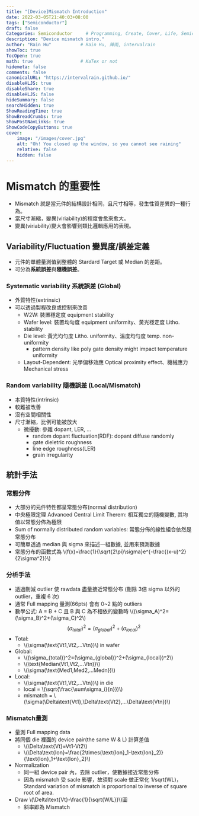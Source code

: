 ```yaml
---
title: "[Device]Mismatch Introduction"
date: 2022-03-05T21:40:03+08:00
tags: ["Semiconductor"]
draft: false
Categories: Semiconductor     # Programming, Create, Cover, Life, Semiconductor, Leetcode, Daily
description: "Device mismatch intro."                     
author: "Rain Hu"           # Rain Hu, 陣雨, intervalrain
showToc: true
TocOpen: true
math: true                  # KaTex or not
hidemeta: false
comments: false
canonicalURL: "https://intervalrain.github.io/"
disableHLJS: true
disableShare: true
disableHLJS: false
hideSummary: false
searchHidden: true
ShowReadingTime: true
ShowBreadCrumbs: true
ShowPostNavLinks: true
ShowCodeCopyButtons: true
cover:
    image: "/images/cover.jpg"
    alt: "Oh! You closed up the window, so you cannot see raining"
    relative: false
    hidden: false
---
```


# Mismatch 的重要性
+ Mismatch 就是當元件的結構設計相同，且尺寸相等，發生性質差異的一種行為。
+ 當尺寸漸縮，變異(viriability)的程度會愈來愈大。
+ 變異(viriability)變大會影響到類比邏輯應用的表現。

## Variability/Fluctuation 變異度/誤差定義
+ 元件的單體量測值到整體的 Stardard Target 或 Median 的差距。
+ 可分為**系統誤差**與**隨機誤差**。

### Systematic variability 系統誤差 (Global)
+ 外質特性(extrinsic)
+ 可以透過製程改良或控制來改善
  + W2W: 裝置穩定度 equipment stability
  + Wafer level: 裝置均勻度 equipment uniformity、黃光穩定度 Litho. stability
  + Die level: 黃光均勻度 Litho. uniformity、溫度均勻度 temp. non-uniformity
    + pattern density like poly gate density might impact temperature uniformity
  + Layout-Dependent: 光學偏移效應 Optical proximity effect、機械應力 Mechanical stress

### Random variability 隨機誤差 (Local/Mismatch)
+ 本質特性(intrinsic)
+ 較難被改善
+ 沒有空間相關性
+ 尺寸漸縮，比例可能被放大
  + 微擾動: 參雜 dopant, LER, ...
    + random dopant fluctuation(RDF): dopant diffuse randomly 
    + gate dieletric roughness
    + line edge roughness(LER)
    + grain irregularity

## 統計手法
### 常態分佈
+ 大部分的元件特性都呈常態分布(normal distribution)
+ 中央極限定理 Advanced Central Limit Therem: 相互獨立的隨機變數, 其均值以常態分佈為極限
+ Sum of normally distributed random variables: 常態分佈的線性組合依然是常態分布
+ 可簡單透過 median 與 sigma 來描述一組數據, 並用來預測數據
+ 常態分布的函數式為 \\(f(x)=\frac{1}{\sqrt{2\pi}\sigma}e^{-\frac{(x-u)^2}{2\sigma^2}}\\)

### 分析手法
+ 透過刪減 outlier 使 rawdata 盡量接近常態分布 (刪除 3倍 sigma 以外的 outlier，重複 6 次)
+ 通常 Full mapping 量測(66pts) 會有 0~2 點的 outliers
+ 數學公式: A = B + C 且 B 與 C 為不相依的變數時 \\((\sigma_A)^2=(\sigma_B)^2+(\sigma_C)^2\\)
$$(\sigma_{total})^2=(\sigma_{global})^2+(\sigma_{local})^2$$
+ Total: 
  + \\(\sigma(\text{Vt1,Vt2,...Vtn})\\) in wafer
+ Global:  
  + \\((\sigma_{total})^2=(\sigma_{global})^2+(\sigma_{local})^2\\)
  + \\(\text{Median(Vt1,Vt2,...Vtn)}\\)
  + \\(\sigma(\text{Med1,Med2,...Medn})\\)
+ Local:
  + \\(\sigma(\text{Vt1,Vt2,...Vtn})\\) in die
  + local = \\(\sqrt{\frac{\sum\sigma_i}{n}})\\)
  + mismatch = \\(\sigma(\Delta\text{Vt1},\Delta\text{Vt2},...\Delta\text{Vtn})\\)

### Mismatch量測
+ 量測 Full mapping data
+ 將同個 die 裡面的 device pair(the same W & L) 計算差值
  + \\(\Delta\text{Vt}=Vt1-Vt2\\)
  + \\(\Delta\text{Ion}=\frac{2\times(\text{Ion}_1-\text{Ion}_2)}{\text{Ion}_1+\text{Ion}_2}\\)
+ Normalization
  + 同一組 device pair 內，去除 outlier，使數據接近常態分佈
  + 因為 mismatch 受 sacle 影響，故須對 scale 做正常化 1/sqrt(WL)，Standard variation of mismatch is proportional to inverse of square root of area.
+ Draw \\(\Delta\text{Vt}-\frac{1}{\sqrt{W/L}}\\)圖
  + 斜率即為 Mismatch


